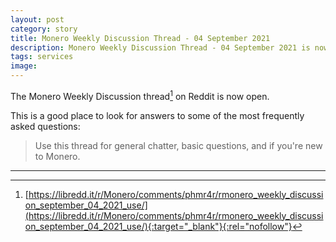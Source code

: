 ```yaml
---
layout: post
category: story
title: Monero Weekly Discussion Thread - 04 September 2021
description: Monero Weekly Discussion Thread - 04 September 2021 is now open for basic questions and general chatter.
tags: services
image: 
---
```


The Monero Weekly Discussion thread[^1] on Reddit is now open.

This is a good place to look for answers to some of the most frequently asked questions:

> Use this thread for general chatter, basic questions, and if you're new to Monero.


---

[^1]: [https://libredd.it/r/Monero/comments/phmr4r/rmonero_weekly_discussion_september_04_2021_use/](https://libredd.it/r/Monero/comments/phmr4r/rmonero_weekly_discussion_september_04_2021_use/){:target="_blank"}{:rel="nofollow"}
